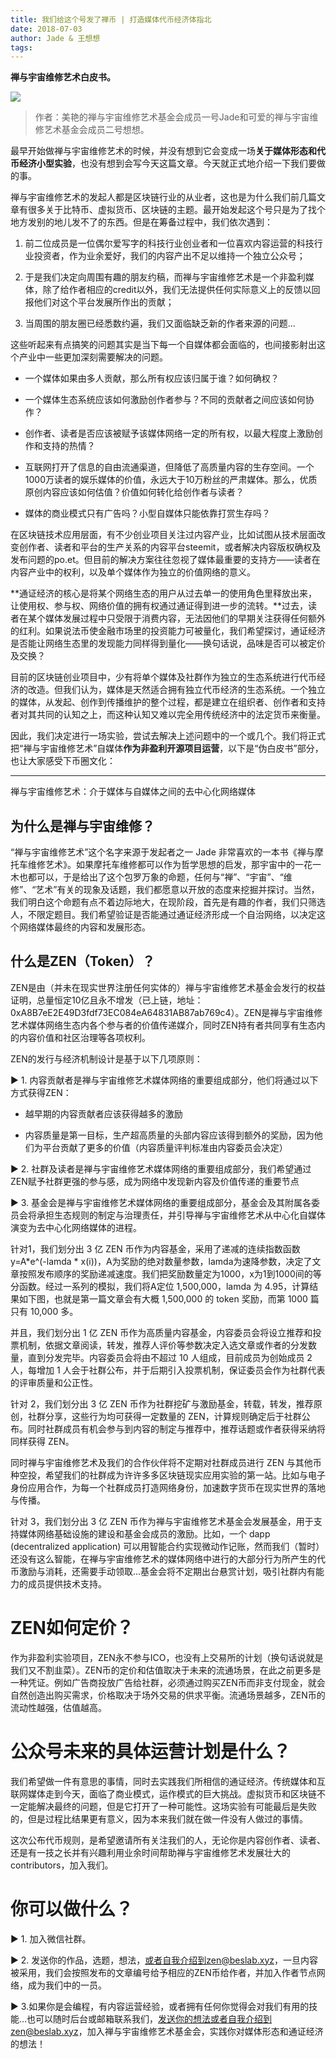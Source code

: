 ```yaml
---
title: 我们给这个号发了禅币 | 打造媒体代币经济体指北
date: 2018-07-03
author: Jade & 王想想
tags: 
---
```

**禅与宇宙维修艺术白皮书。**

<!--more-->

![](https://cosmosrepair-1257028016.cos.ap-beijing.myqcloud.com/2019-06-25-640-3.gif)

> 作者：美艳的禅与宇宙维修艺术基金会成员一号Jade和可爱的禅与宇宙维修艺术基金会成员二号想想。

最早开始做禅与宇宙维修艺术的时候，并没有想到它会变成一场**关于媒体形态和代币经济小型实验**，也没有想到会写今天这篇文章。今天就正式地介绍一下我们要做的事。

禅与宇宙维修艺术的发起人都是区块链行业的从业者，这也是为什么我们前几篇文章有很多关于比特币、虚拟货币、区块链的主题。最开始发起这个号只是为了找个地方发别的地儿发不了的东西。但是在筹备过程中，我们依次遇到：

1. 前二位成员是一位偶尔爱写字的科技行业创业者和一位喜欢内容运营的科技行业投资者，作为业余爱好，我们的内容产出不足以维持一个独立公众号；

2. 于是我们决定向周围有趣的朋友约稿，而禅与宇宙维修艺术是一个非盈利媒体，除了给作者相应的credit以外，我们无法提供任何实际意义上的反馈以回报他们对这个平台发展所作出的贡献；

3. 当周围的朋友圈已经悉数约遍，我们又面临缺乏新的作者来源的问题… 

这些听起来有点搞笑的问题其实是当下每一个自媒体都会面临的，也间接影射出这个产业中一些更加深刻需要解决的问题。

- 一个媒体如果由多人贡献，那么所有权应该归属于谁？如何确权？

- 一个媒体生态系统应该如何激励创作者参与？不同的贡献者之间应该如何协作？

- 创作者、读者是否应该被赋予该媒体网络一定的所有权，以最大程度上激励创作和支持的热情？

- 互联网打开了信息的自由流通渠道，但降低了高质量内容的生存空间。一个1000万读者的娱乐媒体的价值，永远大于10万粉丝的严肃媒体。那么，优质原创内容应该如何估值？价值如何转化给创作者与读者？

- 媒体的商业模式只有广告吗？小型自媒体只能依靠打赏生存吗？

在区块链技术应用层面，有不少创业项目关注过内容产业，比如试图从技术层面改变创作者、读者和平台的生产关系的内容平台steemit，或者解决内容版权确权及发布问题的po.et。但目前的解决方案往往忽视了媒体最重要的支持方——读者在内容产业中的权利，以及单个媒体作为独立的价值网络的意义。

**通证经济的核心是将某个网络生态的用户从过去单一的使用角色里释放出来，让使用权、参与权、网络价值的拥有权通过通证得到进一步的流转。**过去，读者在某个媒体发展过程中只受限于消费内容，无法因他们的早期关注获得任何额外的红利。如果说法币使金融市场里的投资能力可被量化，我们希望探讨，通证经济是否能让网络生态里的发现能力同样得到量化——换句话说，品味是否可以被定价及交换？

目前的区块链创业项目中，少有将单个媒体及社群作为独立的生态系统进行代币经济的改造。但我们认为，媒体是天然适合拥有独立代币经济的生态系统。一个独立的媒体，从发起、创作到传播维护的整个过程，都是建立在组织者、创作者和支持者对其共同的认知之上，而这种认知又难以完全用传统经济中的法定货币来衡量。

因此，我们决定进行一场实验，尝试去解决上述问题中的一个或几个。我们将正式把“禅与宇宙维修艺术”自媒体**作为非盈利开源项目运营**，以下是“伪白皮书”部分，也让大家感受下币圈文化：

- - - - - 

禅与宇宙维修艺术：介于媒体与自媒体之间的去中心化网络媒体

## 为什么是禅与宇宙维修？

“禅与宇宙维修艺术”这个名字来源于发起者之一 Jade 非常喜欢的一本书《禅与摩托车维修艺术》。如果摩托车维修都可以作为哲学思想的启发，那宇宙中的一花一木也都可以，于是给出了这个包罗万象的命题，任何与“禅”、“宇宙”、“维修”、“艺术”有关的现象及话题，我们都愿意以开放的态度来挖掘并探讨。当然，我们明白这个命题有点不着边际地大，在现阶段，首先是有趣的作者，我们只筛选人，不限定题目。我们希望验证是否能通过通证经济形成一个自治网络，以决定这个网络媒体最终的内容和发展形态。

## 什么是ZEN（Token）？

ZEN是由（并未在现实世界注册任何实体的）禅与宇宙维修艺术基金会发行的权益证明，总量恒定10亿且永不增发（已上链，地址： 0xA8B7eE2E49D3fdf73EC084eA64831AB87ab769c4）。ZEN是禅与宇宙维修艺术媒体网络生态内各个参与者的价值传递媒介，同时ZEN持有者共同享有生态内的内容价值和社区治理等各项权利。

ZEN的发行与经济机制设计是基于以下几项原则：

▶ 1. 内容贡献者是禅与宇宙维修艺术媒体网络的重要组成部分，他们将通过以下方式获得ZEN：

-    越早期的内容贡献者应该获得越多的激励

-    内容质量是第一目标，生产超高质量的头部内容应该得到额外的奖励，因为他们为平台贡献了更多的价值（内容质量评判标准由内容委员会决定）

▶ 2. 社群及读者是禅与宇宙维修艺术媒体网络的重要组成部分，我们希望通过ZEN赋予社群更强的参与感，成为网络中发现新内容及价值传递的重要节点

▶ 3. 基金会是禅与宇宙维修艺术媒体网络的重要组成部分，基金会及其附属各委员会将承担生态规则的制定与治理责任，并引导禅与宇宙维修艺术从中心化自媒体演变为去中心化网络媒体的进程。

针对1，我们划分出 3 亿 ZEN 币作为内容基金，采用了递减的连续指数函数 y=A*e^(-lamda * x(i))，A为奖励的绝对数量参数，lamda为速降参数，决定了文章按照发布顺序的奖励递减速度。我们把奖励数量定为1000，x为1到1000间的等分函数。经过一系列的模拟，我们将A定位 1,500,000，lamda 为 4.95，计算结果如下图，也就是第一篇文章会有大概 1,500,000 的 token 奖励，而第 1000 篇只有 10,000 多。

并且，我们划分出 1 亿 ZEN 币作为高质量内容基金，内容委员会将设立推荐和投票机制，依据文章阅读，转发，推荐人评价等参数决定入选文章或作者的分发数量，直到分发完毕。内容委员会将由不超过 10 人组成，目前成员为创始成员 2 人，每增加 1 人会于社群公布，并于后期引入投票机制，保证委员会作为社群代表的评审质量和公正性。

针对 2，我们划分出 3 亿 ZEN 币作为社群挖矿与激励基金，转载，转发，推荐原创，社群分享，这些行为均可获得一定数量的 ZEN，计算规则确定后于社群公布。同时社群成员有机会参与到内容的制定与推荐中，推荐话题或作者获得采纳将同样获得 ZEN。

同时禅与宇宙维修艺术及我们的合作伙伴将不定期对社群成员进行 ZEN 与其他币种空投，希望我们的社群成为许许多多区块链现实应用实验的第一站。比如与电子身份应用合作，为每一个社群成员打造网络身份，加速数字货币在现实世界的落地与传播。

针对 3，我们划分出 3 亿 ZEN 币作为禅与宇宙维修艺术基金会发展基金，用于支持媒体网络基础设施的建设和基金会成员的激励。比如，一个 dapp (decentralized application) 可以用智能合约实现微动作记账，然而我们（暂时）还没有这么智能，在禅与宇宙维修艺术的媒体网络中进行的大部分行为所产生的代币激励与消耗，还需要手动领取…基金会将不定期出台悬赏计划，吸引社群内有能力的成员提供技术支持。

# ZEN如何定价？



作为非盈利实验项目，ZEN永不参与ICO，也没有上交易所的计划（换句话说就是我们又不割韭菜）。ZEN币的定价和估值取决于未来的流通场景，在此之前更多是一种凭证。例如广告商投放广告给社群，必须通过购买ZEN币而非支付现金，就会自然创造出购买需求，价格取决于场外交易的供求平衡。流通场景越多，ZEN币的流动性越强，估值越高。



# 公众号未来的具体运营计划是什么？



我们希望做一件有意思的事情，同时去实践我们所相信的通证经济。传统媒体和互联网媒体走到今天，面临了商业模式，运作模式的巨大挑战。虚拟货币和区块链不一定能解决最终的问题，但是它打开了一种可能性。这场实验有可能最后是失败的，但是过程比结果更有意义，因为本来我们就在做一件没有人做过的事情。



这次公布代币规则，是希望邀请所有关注我们的人，无论你是内容创作者、读者、还是有一技之长并有兴趣利用业余时间帮助禅与宇宙维修艺术发展壮大的contributors，加入我们。



# 你可以做什么？



▶ 1. 加入微信社群。

▶ 2. 发送你的作品，选题，想法，或者自我介绍到zen@beslab.xyz，一旦内容被采用，我们会按照发布的文章编号给予相应的ZEN币给作者，并加入作者节点网络，成为我们中的一员。

▶ 3.如果你是会编程，有内容运营经验，或者拥有任何你觉得会对我们有用的技能…也可以随时后台或邮箱联系我们，发送你的想法或者自我介绍到zen@beslab.xyz，加入禅与宇宙维修艺术基金会，实践你对媒体形态和通证经济的想法！